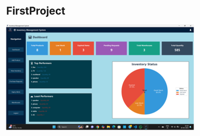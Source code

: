 # FirstProject
![image alt](https://github.com/Ayushi262007/FirstProject/blob/f22474711765516621d1ab227c7714d1ccfce1e2/Screenshot%202025-06-20%20161847%20-%20Copy.png)
